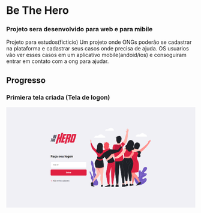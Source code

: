 # Be The Hero
### Projeto sera desenvolvido para web e para mibile
Projeto para estudos(ficticio)
Um projeto onde ONGs poderão se cadastrar na plataforma e cadastrar seus casos onde precisa de ajuda.
OS usuarios vão ver esses casos em um aplicativo mobile(andoid/ios) e consoguiram entrar em contato com a ong para ajudar.

## Progresso
### Primiera tela criada (Tela de logon)

 ![](imgProg/pagLogon.PNG)


